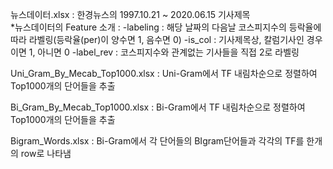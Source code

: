 뉴스데이터.xlsx : 한경뉴스의 1997.10.21 ~ 2020.06.15 기사제목  
*뉴스데이터의 Feature 소개 : 
-labeling : 해당 날짜의 다음날 코스피지수의 등락율에 따라 라벨링(등락율(per)이 양수면 1, 음수면 0)
-is_col : 기사제목상, 칼럼기사인 경우이면 1, 아니면 0
-label_rev : 코스피지수와 관계없는 기사들을 직접 2로 라벨링

Uni_Gram_By_Mecab_Top1000.xlsx : Uni-Gram에서 TF 내림차순으로 정렬하여 Top1000개의 단어들을 추출

Bi_Gram_By_Mecab_Top1000.xlsx : Bi-Gram에서 TF 내림차순으로 정렬하여 Top1000개의 단어들을 추출

Bigram_Words.xlsx : Bi-Gram에서 각 단어들의 BIgram단어들과 각각의 TF를 한개의 row로 나타냄
